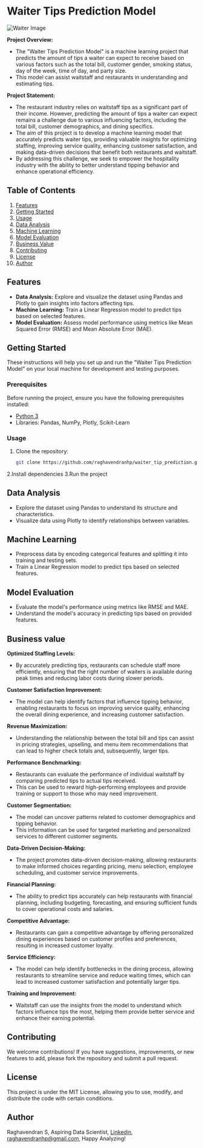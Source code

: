 # Waiter Tips Prediction Model

![Waiter Image](https://img.icons8.com/dusk/64/waiter.png)

**Project Overview:**
- The "Waiter Tips Prediction Model" is a machine learning project that predicts the amount of tips a waiter can expect to receive based on various factors such as the total bill, customer gender, smoking status, day of the week, time of day, and party size. 
- This model can assist waitstaff and restaurants in understanding and estimating tips.

**Project Statement:**
- The restaurant industry relies on waitstaff tips as a significant part of their income. However, predicting the amount of tips a waiter can expect remains a challenge due to various influencing factors, including the total bill, customer demographics, and dining specifics.
- The aim of this project is to develop a machine learning model that accurately predicts waiter tips, providing valuable insights for optimizing staffing, improving service quality, enhancing customer satisfaction, and making data-driven decisions that benefit both restaurants and waitstaff.
- By addressing this challenge, we seek to empower the hospitality industry with the ability to better understand tipping behavior and enhance operational efficiency.

## Table of Contents

1. [Features](#features)
2. [Getting Started](#getting-started)
3. [Usage](#usage)
4. [Data Analysis](#data-analysis)
5. [Machine Learning](#machine-learning)
6. [Model Evaluation](#model-evaluation)
7. [Business Value](#business-value)
8. [Contributing](#contributing)
9. [License](#license)
10. [Author](#author)

## Features

- **Data Analysis:** Explore and visualize the dataset using Pandas and Plotly to gain insights into factors affecting tips.
- **Machine Learning:** Train a Linear Regression model to predict tips based on selected features.
- **Model Evaluation:** Assess model performance using metrics like Mean Squared Error (RMSE) and Mean Absolute Error (MAE).

## Getting Started

These instructions will help you set up and run the "Waiter Tips Prediction Model" on your local machine for development and testing purposes.

### Prerequisites

Before running the project, ensure you have the following prerequisites installed:

- [Python 3](https://www.python.org/downloads/)
- Libraries: Pandas, NumPy, Plotly, Scikit-Learn

### Usage

1. Clone the repository:

   ```bash
   git clone https://github.com/raghavendranhp/waiter_tip_prediction.git
2.Install dependencies
3.Run the project

## Data Analysis
- Explore the dataset using Pandas to understand its structure and characteristics.
- Visualize data using Plotly to identify relationships between variables.

## Machine Learning
- Preprocess data by encoding categorical features and splitting it into training and testing sets.
- Train a Linear Regression model to predict tips based on selected features.

## Model Evaluation
- Evaluate the model's performance using metrics like RMSE and MAE.
- Understand the model's accuracy in predicting tips based on provided features.

## Business value
**Optimized Staffing Levels:**
- By accurately predicting tips, restaurants can schedule staff more efficiently, ensuring that the right number of waiters is available during peak times and reducing labor costs during slower periods.

**Customer Satisfaction Improvement:**
- The model can help identify factors that influence tipping behavior, enabling restaurants to focus on improving service quality, enhancing the overall dining experience, and increasing customer satisfaction.

**Revenue Maximization:** 
- Understanding the relationship between the total bill and tips can assist in pricing strategies, upselling, and menu item recommendations that can lead to higher check totals and, subsequently, larger tips.

**Performance Benchmarking:** 
- Restaurants can evaluate the performance of individual waitstaff by comparing predicted tips to actual tips received. 
- This can be used to reward high-performing employees and provide training or support to those who may need improvement.

**Customer Segmentation:** 
- The model can uncover patterns related to customer demographics and tipping behavior. 
- This information can be used for targeted marketing and personalized services to different customer segments.

**Data-Driven Decision-Making:** 
- The project promotes data-driven decision-making, allowing restaurants to make informed choices regarding pricing, menu selection, employee scheduling, and customer service improvements.

**Financial Planning:** 
- The ability to predict tips accurately can help restaurants with financial planning, including budgeting, forecasting, and ensuring sufficient funds to cover operational costs and salaries.

**Competitive Advantage:** 
- Restaurants can gain a competitive advantage by offering personalized dining experiences based on customer profiles and preferences, resulting in increased customer loyalty.

**Service Efficiency:** 
- The model can help identify bottlenecks in the dining process, allowing restaurants to streamline service and reduce waiting times, which can lead to increased customer satisfaction and potentially larger tips.

**Training and Improvement:**
- Waitstaff can use the insights from the model to understand which factors influence tips the most, helping them provide better service and enhance their earning potential.

## Contributing
We welcome contributions! If you have suggestions, improvements, or new features to add, please fork the repository and submit a pull request.

## License
This project is under the MIT License, allowing you to use, modify, and distribute the code with certain conditions.

## Author
Raghavendran S,
Aspiring Data Scientist,
[Linkedin](https://www.linkedin.com/in/raghavendransundararajan/),
raghavendranhp@gmail.com,
Happy Analyzing!
